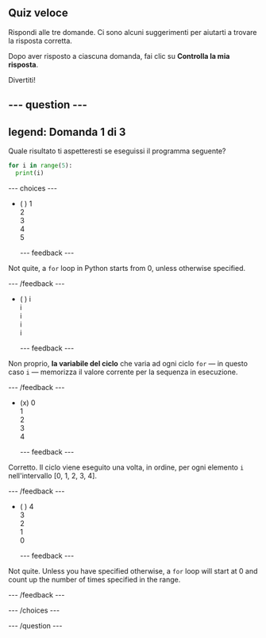 ## Quiz veloce

Rispondi alle tre domande. Ci sono alcuni suggerimenti per aiutarti a trovare la risposta corretta.

Dopo aver risposto a ciascuna domanda, fai clic su **Controlla la mia risposta**.

Divertiti!

--- question ---
---
legend: Domanda 1 di 3
---

Quale risultato ti aspetteresti se eseguissi il programma seguente?

```python
for i in range(5):
  print(i)
```

--- choices ---

- ( )  1 <br> 2 <br> 3 <br> 4 <br> 5

  --- feedback ---

Not quite, a `for` loop in Python starts from 0, unless otherwise specified.

  --- /feedback ---

- ( ) i <br> i <br> i <br> i <br> i

  --- feedback ---

Non proprio,  **la variabile del ciclo** che varia ad ogni ciclo `for` — in questo caso `i` — memorizza il valore corrente per la sequenza in esecuzione.

  --- /feedback ---

- (x) 0 <br> 1 <br> 2 <br> 3 <br> 4

  --- feedback ---

Corretto. Il ciclo viene eseguito una volta, in ordine, per ogni elemento `i` nell'intervallo [0, 1, 2, 3, 4].

  --- /feedback ---

- ( ) 4 <br>  3 <br> 2 <br> 1 <br> 0

  --- feedback ---

Not quite. Unless you have specified otherwise, a `for` loop will start at 0 and count up the number of times specified in the range.

  --- /feedback ---

--- /choices ---

--- /question ---
